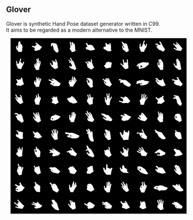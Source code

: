## Glover

Glover is synthetic Hand Pose dataset generator written in C99.  
It aims to be regarded as a modern alternative to the MNIST.

<p align="center">
  <img src="https://github.com/Cryst4L/Glover/blob/main/hands.png"/>
</p>


